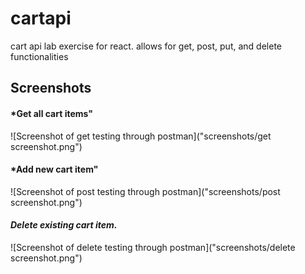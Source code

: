 # cartapi
cart api lab exercise for react. allows for get, post, put, and delete functionalities

## Screenshots

#### *Get all cart items"
![Screenshot of get testing through postman]("screenshots/get screenshot.png")

#### *Add new cart item"
![Screenshot of post testing through postman]("screenshots/post screenshot.png")

#### *Delete existing cart item.*
![Screenshot of delete testing through postman]("screenshots/delete screenshot.png")
